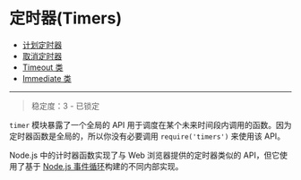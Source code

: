 # 定时器(Timers)

* [计划定时器](./timers/scheduling_timers.md)
* [取消定时器](./timers/cancelling_timers.md)
* [Timeout 类](./timers/class_Timeout.md)
* [Immediate 类](./timers/class_Immediate.md)

--------------------------------------------------

> 稳定度：3 - 已锁定

`timer` 模块暴露了一个全局的 API 用于调度在某个未来时间段内调用的函数。因为定时器函数是全局的，所以你没有必要调用 `require('timers')` 来使用该 API。

Node.js 中的计时器函数实现了与 Web 浏览器提供的定时器类似的 API，但它使用了基于 [Node.js 事件循环](https://github.com/nodejs/node/blob/master/doc/topics/event-loop-timers-and-nexttick.md)构建的不同内部实现。